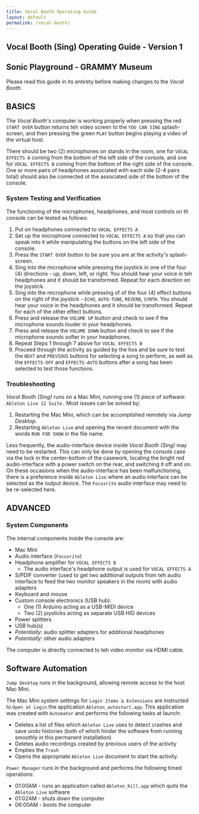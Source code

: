 ```yaml
---
title: Vocal Booth Operating Guide
layout: default
permalink: /vocal-booth/
---
```


## Vocal Booth (Sing) Operating Guide - Version 1

## Sonic Playground - GRAMMY Museum

Please read this guide in its entirety before making changes to the _Vocal Booth._

## BASICS

The _Vocal Booth's_ computer is working properly when pressing the red `START OVER` button returns teh video screen to the `YOU CAN SING` splash-screen, and then pressing the green `PLAY` button begins playing a video of the virtual host.  

There should be two (2) microphones on stands in the room, one for `VOCAL EFFECTS A` coming from the bottom of the left side of the console, and one for `VOCAL EFFECTS B` coming from the bottom of the right side of the console. One or more pairs of headphones associated with each side (2-4 pairs total) should also be connected ot the associated side of the bottom of the console.  

### System Testing and Verification

The functioning of the microphones, headphones, and most controls on th console can be tested as follows:  

1. Put on headphones connected to `VOCAL EFFECTS A`
2. Set up the microphone connected to `VOCAL EFFECTS A` so that you can speak into it while manipulating the buttons on the left side of the console.
3. Press the `START OVER` button to be sure you are at the activity's splash-screen.
4. Sing into the microphone while pressing the joystick in one of the four (4) directions - up, down, left, or right. You should hear your voice in teh headphones and it should be transformed. Repeat for each direction on the joystick.
5. Sing into the microphone while pressing of of the four (4) effect buttons on the right of the joystick - `ECHO`, `AUTO-TUNE`, `REVERB`, `SYNTH`. You should hear your voice in the headphones and it should be transformed. Repeat for each of the other effect buttons.
6. Press and release the `VOLUME UP` button and check to see if the microphone sounds louder in your headphones.
7. Press and release the `VOLUME DOWN` button and check to see if the microphone sounds softer in your headphones.
8. Repeat Steps 1 through 7 above for `VOCAL EFFECTS B`
9. Proceed through the activity as guided by the hos and be sure to test the `NEXT` and `PREVIOUS` buttons for selecting a song to perform, as well as the `EFFECTS-OFF` and `EFFECTS-AUTO` buttons after a song has been selected to test those functions.

### Troubleshooting

_Vocal Booth (Sing)_ runs on a Mac Mini, running one (1) piece of software: `Ableton Live 12 Suite.` Most issues can be solved by:

1. Restarting the Mac Mini, which can be accomplished remotely via _Jump Desktop._
2. Restarting `Ableton Live` and opening the recent document with the words `RUN FOR SHOW` in the file name.

Less frequently, the audio-interface device inside _Vocal Booth (Sing)_ may need to be restarted. This can only be done by opening the console case via the lock in the center-bottom of the casework, locating the bright red audio-interface with a power switch on the rear, and switching it off and on. On these occasions when the audio-interface has been malfunctioning, there is a preference inside `Ableton Live` where an audio interface can be selected as the output device. The `Focusrite` audio interface may need to be re-selected here.

## ADVANCED

### System Components

The internal components inside the console are:

- Mac Mini
- Audio interface (`Focusrite`)
- Headphone amplifier for `VOCAL EFFECTS B`
  - The audio interface's headphone output is used for `VOCAL EFFECTS A`
- S/PDIF converter (used to get two additional outputs from teh audio interface to feed the two monitor speakers in the room) with audio adapters
- Keyboard and mouse
- Custom console electronics (USB hub):
  - One (1) Arduino acting as a USB-MIDI device
  - Two (2) joysticks acting as separate USB HID devices
- Power splitters
- USB hub(s)
- _Potentially_: audio splitter adapters for additional headphones
- _Potentially_: other audio adapters

The computer is directly connected to teh video monitor via HDMI cable.

## Software Automation

`Jump Desktop` runs in the background, allowing remote access to the host Mac Mini.

The Mac Mini system settings for `Login Items & Extensions` are instructed to `Open at Login` the application `Ableton_autostart.app`. This application was created with `Automator` and performs the following tasks at launch:

- Deletes a list of files which `Ableton Live` uses to detect crashes and save undo histories (both of which hinder the software from running smoothly in this permanent installation)
- Deletes audio recordings created by previous users of the activity
- Empties the `Trash`
- Opens the appropriate `Ableton Live` document to start the activity.

`Power Manager` runs in the background and performs the following timed operations:

- 01:00AM - runs an application called `Ableton_Kill.app` which quits the `Ableton Live` software
- 01:02AM - shuts down the computer
- 06:00AM - boots the computer
